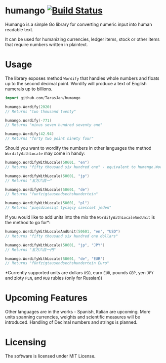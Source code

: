 # humango [![Build Status](https://travis-ci.com/TarasJan/humango.svg?branch=master)](https://travis-ci.com/TarasJan/humango)
Humango is a simple Go library for converting numeric input into human readable text. 

It can be used for humanizing currencies, ledger items, stock or other items that require numbers written in plaintext.

# Usage

The library exposes method `Wordify` that handles whole numbers and floats up to the second decimal point. Wordify will produce a text of English numerals up to billions.

```go
import github.com/TarasJan/humango

humango.Wordify(2020)
// Returns "two thousand twenty"

humango.Wordify(-771)
// Returns "minus seven hundred seventy one"

humango.Wordify(42.94)
// Returns "forty two point ninety four"

```

Should you want to wordify the numbers in other languages the method `WordifyWithLocale` may come in handy:
```go
humango.WordifyWithLocale(50601, "en")
// Returns "fifty thousand six hundred one" - equivalent to humango.Wordify(50601)

humango.WordifyWithLocale(50601, "jp")
// Returns "五万六百一"

humango.WordifyWithLocale(50601, "de")
// Returns "funfzigtausendsechshundertein"

humango.WordifyWithLocale(50601, "pl")
// Returns "pięćdziesiąt tysięcy sześćset jeden"
```

If you would like to add units into the mix the `WordifyWithLocaleAndUnit` is the method to go for\*:
```go
humango.WordifyWithLocaleAndUnit(50601, "en", "USD")
// Returns "fifty thousand six hundred one dollars"

humango.WordifyWithLocale(50601, "jp", "JPY")
// Returns "五万六百一円"

humango.WordifyWithLocale(50601, "de", "EUR")
// Returns "fünfzigtausendsechshundertein Euro"
```
 
\*Currently supported units are dollars `USD`, euro `EUR`, pounds `GBP`, yen `JPY` and zloty `PLN`, and `RUB` rubles (only for Russian))

# Upcoming Features

Other languages are in the works - Spanish, Italian are upcoming.
More units spanning currencies, weights and scientific measures will be introduced. 
Handling of Decimal numbers and strings is planned.
# Licensing

The software is licensed under MIT License.
